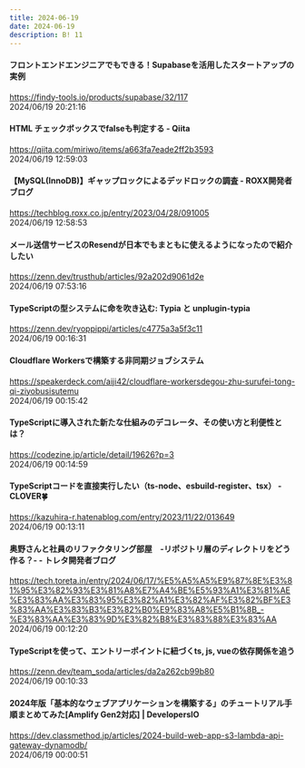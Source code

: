 ```yaml
---
title: 2024-06-19
date: 2024-06-19
description: B! 11
---
```


#### フロントエンドエンジニアでもできる！Supabaseを活用したスタートアップの実例
https://findy-tools.io/products/supabase/32/117<br>
2024/06/19 20:21:16<br>


#### HTML チェックボックスでfalseも判定する - Qiita
https://qiita.com/miriwo/items/a663fa7eade2ff2b3593<br>
2024/06/19 12:59:03<br>


#### 【MySQL(InnoDB)】ギャップロックによるデッドロックの調査 - ROXX開発者ブログ
https://techblog.roxx.co.jp/entry/2023/04/28/091005<br>
2024/06/19 12:58:53<br>


#### メール送信サービスのResendが日本でもまともに使えるようになったので紹介したい
https://zenn.dev/trusthub/articles/92a202d9061d2e<br>
2024/06/19 07:53:16<br>


#### TypeScriptの型システムに命を吹き込む: Typia と unplugin-typia
https://zenn.dev/ryoppippi/articles/c4775a3a5f3c11<br>
2024/06/19 00:16:31<br>


#### Cloudflare Workersで構築する非同期ジョブシステム
https://speakerdeck.com/aiji42/cloudflare-workersdegou-zhu-surufei-tong-qi-ziyobusisutemu<br>
2024/06/19 00:15:42<br>


#### TypeScriptに導入された新たな仕組みのデコレータ、その使い方と利便性とは？
https://codezine.jp/article/detail/19626?p=3<br>
2024/06/19 00:14:59<br>


#### TypeScriptコードを直接実行したい（ts-node、esbuild-register、tsx） - CLOVER🍀
https://kazuhira-r.hatenablog.com/entry/2023/11/22/013649<br>
2024/06/19 00:13:11<br>


#### 奥野さんと社員のリファクタリング部屋　-リポジトリ層のディレクトリをどう作る？- - トレタ開発者ブログ
https://tech.toreta.in/entry/2024/06/17/%E5%A5%A5%E9%87%8E%E3%81%95%E3%82%93%E3%81%A8%E7%A4%BE%E5%93%A1%E3%81%AE%E3%83%AA%E3%83%95%E3%82%A1%E3%82%AF%E3%82%BF%E3%83%AA%E3%83%B3%E3%82%B0%E9%83%A8%E5%B1%8B_-%E3%83%AA%E3%83%9D%E3%82%B8%E3%83%88%E3%83%AA<br>
2024/06/19 00:12:20<br>


#### TypeScriptを使って、エントリーポイントに紐づくts, js, vueの依存関係を追う
https://zenn.dev/team_soda/articles/da2a262cb99b80<br>
2024/06/19 00:10:33<br>


#### 2024年版「基本的なウェブアプリケーションを構築する」のチュートリアル手順まとめてみた[Amplify Gen2対応] | DevelopersIO
https://dev.classmethod.jp/articles/2024-build-web-app-s3-lambda-api-gateway-dynamodb/<br>
2024/06/19 00:00:51<br>


